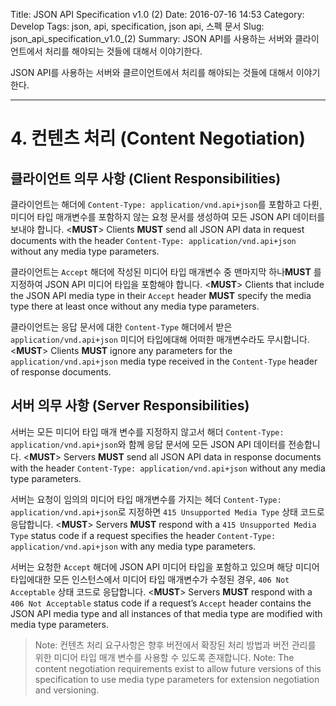 Title: JSON API Specification v1.0 (2)
Date: 2016-07-16 14:53
Category: Develop
Tags: json, api, specification, json api, 스펙 문서
Slug: json_api_specification_v1.0_(2)
Summary: JSON API를 사용하는 서버와 클라이언트에서 처리를 해야되는 것들에 대해서 이야기한다.

JSON API를 사용하는 서버와 클르이언트에서 처리를 해야되는 것들에 대해서 이야기한다.

---

# 4. 컨텐츠 처리 (Content Negotiation)

## 클라이언트 의무 사항 (Client Responsibilities)

클라이언트는 해더에 `Content-Type: application/vnd.api+json`를 포함하고 다륀¸ 미디어 타입 매개변수를 포함하지 않는 요청 문서를 생성하여 모든 JSON API 데이터를 보내야 합니다. \<**MUST**\>
Clients **MUST** send all JSON API data in request documents with the header `Content-Type: application/vnd.api+json` without any media type parameters.

클라이언트는 `Accept` 해더에 작성된 미디어 타입 매개변수 중 맨마지막 하나**MUST** 를 지정하여 JSON API 미디어 타입을 포함해야 합니다. \<**MUST**\>
Clients that include the JSON API media type in their `Accept` header **MUST** specify the media type there at least once without any media type parameters.

클라이언트는 응답 문서에 대한 `Content-Type` 해더에서 받은 `application/vnd.api+json` 미디어 타입에대해 어떠한 매개변수라도 무시합니다. \<**MUST**\>
Clients **MUST** ignore any parameters for the `application/vnd.api+json` media type received in the `Content-Type` header of response documents.

## 서버 의무 사항 (Server Responsibilities)

서버는 모든 미디어 타입 매개 변수를 지정하지 않고서 해더 `Content-Type: application/vnd.api+json`​와 함께 응답 문서에 모든 JSON API 데이터를 전송합니다. \<**MUST**\>
Servers **MUST** send all JSON API data in response documents with the header `Content-Type: application/vnd.api+json` without any media type parameters.

서버는 요청이 임의의 미디어 타입 매개변수를 가지는 헤더 `Content-Type: application/vnd.api+json`로 지정하면 `415 Unsupported Media Type` 상태 코드로 응답합니다. \<**MUST**\>
Servers **MUST** respond with a `415 Unsupported Media Type` status code if a request specifies the header `Content-Type: application/vnd.api+json` with any media type parameters.

서버는 요청한 `Accept` 해더에 JSON API 미디어 타입을 포함하고 있으며 해당 미디어 타입에대한 모든 인스턴스에서 미디어 타입 매개변수가 수정된 경우, `406 Not Acceptable` 상태 코드로 응답합니다. \<**MUST**\>
Servers **MUST** respond with a `406 Not Acceptable` status code if a request’s `Accept` header contains the JSON API media type and all instances of that media type are modified with media type parameters.

> Note: 컨텐츠 처리 요구사항은 향후 버전에서 확장된 처리 방법과 버전 관리를 위한 미디어 타입 매개 변수를 사용할 수 있도록 존재합니다.
> Note: The content negotiation requirements exist to allow future versions of this specification to use media type parameters for extension negotiation and versioning.


